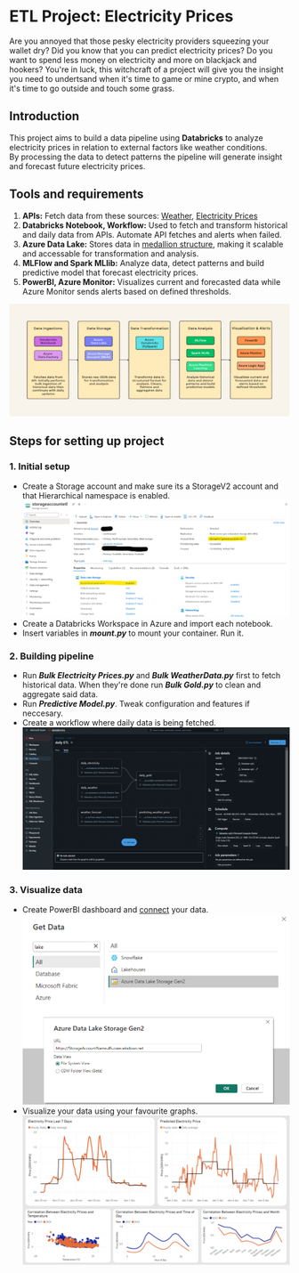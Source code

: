 # ETL Project: Electricity Prices
Are you annoyed that those pesky electricity providers squeezing your wallet dry? Did you know that you can predict electricity prices? Do you want to spend less money on electricity and more on blackjack and hookers? You're in luck, this witchcraft of a project will give you the insight you need to undertsand when it's time to game or mine crypto, and when it's time to go outside and touch some grass.

## Introduction
This project aims to build a data pipeline using **Databricks** to analyze electricity prices in relation to external factors like weather conditions.  
By processing the data to detect patterns the pipeline will generate insight and forecast future electricity prices.  


## Tools and requirements
1. **APIs:** Fetch data from these sources:
[Weather](https://open-meteo.com/en/docs/historical-forecast-api#latitude=59.3294&longitude=18.0687&start_date=2024-10-28&hourly=temperature_2m,relative_humidity_2m,precipitation,cloud_cover,wind_speed_80m,uv_index,is_day,sunshine_duration&wind_speed_unit=ms), [Electricity Prices](https://www.elprisetjustnu.se/elpris-api)
2. **Databricks Notebook, Workflow:**
Used to fetch and transform historical and daily data from APIs. Automate API fetches and alerts when failed.
3. **Azure Data Lake:**
Stores data in [medallion structure](https://learn.microsoft.com/en-us/azure/architecture/solution-ideas/articles/azure-databricks-modern-analytics-architecture), making it scalable and accessable for transformation and analysis.
4. **MLFlow and Spark MLlib:**
Analyze data, detect patterns and build predictive model that forecast electricity prices.
5. **PowerBI, Azure Monitor:**
Visualizes current and forecasted data while Azure Monitor sends alerts based on defined thresholds.

![pipeline](./images/ETL_pipeline.png)

## Steps for setting up project
### 1. Initial setup
* Create a Storage account and make sure its a StorageV2 account and that Hierarchical namespace is enabled.   
![storage_account](./images/storage_account.png)
* Create a Databricks Workspace in Azure and import each notebook.   
* Insert variables in ***mount.py*** to mount your container. Run it.
### 2. Building pipeline
* Run ***Bulk Electricity Prices.py*** and ***Bulk WeatherData.py*** first to fetch historical data. When they're done run ***Bulk Gold.py*** to clean and aggregate said data.
* Run ***Predictive Model.py***. Tweak configuration and features if neccesary.
* Create a workflow where daily data is being fetched.
![databricks_workflow](./images/databricks_workflow.png)
### 3. Visualize data
* Create PowerBI dashboard and [connect](learn.microsoft.com/en-us/fabric/onelake/create-adls-shortcut) your data.
![powerbi_connect](./images/powerbi_connect.png)
* Visualize your data using your favourite graphs.
![powerbi_visual](./images/powerbi_visual.png)
